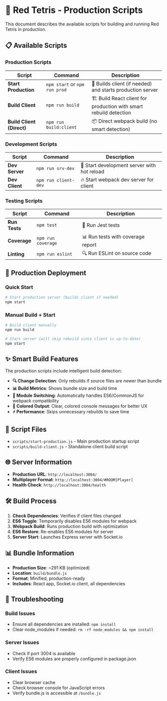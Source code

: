 # 🚀 Red Tetris - Production Scripts

This document describes the available scripts for building and running Red Tetris in production.

## 📋 Available Scripts

### Production Scripts

| Script | Command | Description |
|--------|---------|-------------|
| **Start Production** | `npm start` or `npm run prod` | 🚀 Builds client (if needed) and starts production server |
| **Build Client** | `npm run build` | 🏗️ Build React client for production with smart rebuild detection |
| **Build Client (Direct)** | `npm run build:client` | 📦 Direct webpack build (no smart detection) |

### Development Scripts

| Script | Command | Description |
|--------|---------|-------------|
| **Dev Server** | `npm run srv-dev` | 🔧 Start development server with hot reload |
| **Dev Client** | `npm run client-dev` | 🔥 Start webpack dev server for client |

### Testing Scripts

| Script | Command | Description |
|--------|---------|-------------|
| **Run Tests** | `npm test` | 🧪 Run Jest tests |
| **Coverage** | `npm run coverage` | 📊 Run tests with coverage report |
| **Linting** | `npm run eslint` | 🔍 Run ESLint on source code |

## 🎯 Production Deployment

### Quick Start
```bash
# Start production server (builds client if needed)
npm start
```

### Manual Build + Start
```bash
# Build client manually
npm run build

# Start server (will skip rebuild since client is up-to-date)
npm start
```

## ✨ Smart Build Features

The production scripts include intelligent build detection:

- **🔍 Change Detection**: Only rebuilds if source files are newer than bundle
- **📊 Build Metrics**: Shows bundle size and build time
- **🔄 Module Switching**: Automatically handles ES6/CommonJS for webpack compatibility
- **🎨 Colored Output**: Clear, colored console messages for better UX
- **⚡ Performance**: Skips unnecessary rebuilds to save time

## 📁 Script Files

- `scripts/start-production.js` - Main production startup script
- `scripts/build-client.js` - Standalone client build script

## 🌐 Server Information

- **Production URL**: `http://localhost:3004/`
- **Multiplayer Format**: `http://localhost:3004/#ROOM[Player]`
- **Health Check**: `http://localhost:3004/health`

## 🛠️ Build Process

1. **Check Dependencies**: Verifies if client files changed
2. **ES6 Toggle**: Temporarily disables ES6 modules for webpack
3. **Webpack Build**: Runs production build with optimization
4. **ES6 Restore**: Re-enables ES6 modules for server
5. **Server Start**: Launches Express server with Socket.io

## 📊 Bundle Information

- **Production Size**: ~291 KB (optimized)
- **Location**: `build/bundle.js`
- **Format**: Minified, production-ready
- **Includes**: React app, Socket.io client, all dependencies

## 🔧 Troubleshooting

### Build Issues
- Ensure all dependencies are installed: `npm install`
- Clear node_modules if needed: `rm -rf node_modules && npm install`

### Server Issues  
- Check if port 3004 is available
- Verify ES6 modules are properly configured in package.json

### Client Issues
- Clear browser cache
- Check browser console for JavaScript errors
- Verify bundle.js is accessible at `/bundle.js`
